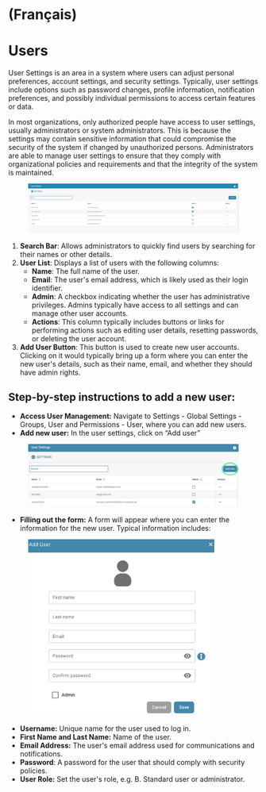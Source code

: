 
# (Français)

# Users

User Settings is an area in a system where users can adjust personal preferences, account settings, and security settings. Typically, user settings include options such as password changes, profile information, notification preferences, and possibly individual permissions to access certain features or data.

In most organizations, only authorized people have access to user settings, usually administrators or system administrators. This is because the settings may contain sensitive information that could compromise the security of the system if changed by unauthorized persons. Administrators are able to manage user settings to ensure that they comply with organizational policies and requirements and that the integrity of the system is maintained.

<figure><img src="../../../../../.gitbook/assets/Bildschirmfoto 2024-05-08 um 08.21.48.png" alt=""><figcaption></figcaption></figure>

1. **Search Bar**: Allows administrators to quickly find users by searching for their names or other details.
2. **User List**: Displays a list of users with the following columns:
   * **Name**: The full name of the user.
   * **Email**: The user's email address, which is likely used as their login identifier.
   * **Admin**: A checkbox indicating whether the user has administrative privileges. Admins typically have access to all settings and can manage other user accounts.
   * **Actions**: This column typically includes buttons or links for performing actions such as editing user details, resetting passwords, or deleting the user account.
3. **Add User Button**: This button is used to create new user accounts. Clicking on it would typically bring up a form where you can enter the new user's details, such as their name, email, and whether they should have admin rights.

## Step-by-step instructions to add a new user:

* **Access User Management:** Navigate to Settings - Global Settings - Groups, User and Permissions - User, where you can add new users.
* **Add new user:** In the user settings, click on “Add user”

<figure><img src="../../../../../.gitbook/assets/Bildschirmfoto 2024-05-16 um 21.29.13.png" alt=""><figcaption></figcaption></figure>

* **Filling out the form:** A form will appear where you can enter the information for the new user. Typical information includes:

<figure><img src="../../../../../.gitbook/assets/Bildschirmfoto 2024-05-16 um 21.39.56.png" alt="" width="375"><figcaption></figcaption></figure>

* **Username:** Unique name for the user used to log in.
* **First Name and Last Name:** Name of the user.
* **Email Address:** The user's email address used for communications and notifications.
* **Password**: A password for the user that should comply with security policies.
* **User Role:** Set the user's role, e.g. B. Standard user or administrator.

